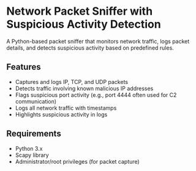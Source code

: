 # Network Packet Sniffer with Suspicious Activity Detection

A Python-based packet sniffer that monitors network traffic, logs packet details, and detects suspicious activity based on predefined rules.

## Features

- Captures and logs IP, TCP, and UDP packets
- Detects traffic involving known malicious IP addresses
- Flags suspicious port activity (e.g., port 4444 often used for C2 communication)
- Logs all network traffic with timestamps
- Highlights suspicious activity in logs

## Requirements

- Python 3.x
- Scapy library
- Administrator/root privileges (for packet capture)

